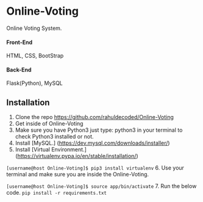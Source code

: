 # Online-Voting
Online Voting System.
#### Front-End
HTML, CSS, BootStrap

#### Back-End
Flask(Python), MySQL

## Installation
1. Clone the repo https://github.com/rahuldecoded/Online-Voting
2. Get inside of Online-Voting
3. Make sure you have Python3
just type: python3 in your terminal to check Python3 installed or not.
4. Install [MySQL.] (https://dev.mysql.com/downloads/installer/)
5. Install [Virtual Environment.] (https://virtualenv.pypa.io/en/stable/installation/)

`[username@host Online-Voting]$ pip3 install virtualenv`
6. Use your terminal and make sure you are inside the Online-Voting.

`[username@host Online-Voting]$ source app/bin/activate`
7. Run the below code.
`pip install -r requirements.txt`

